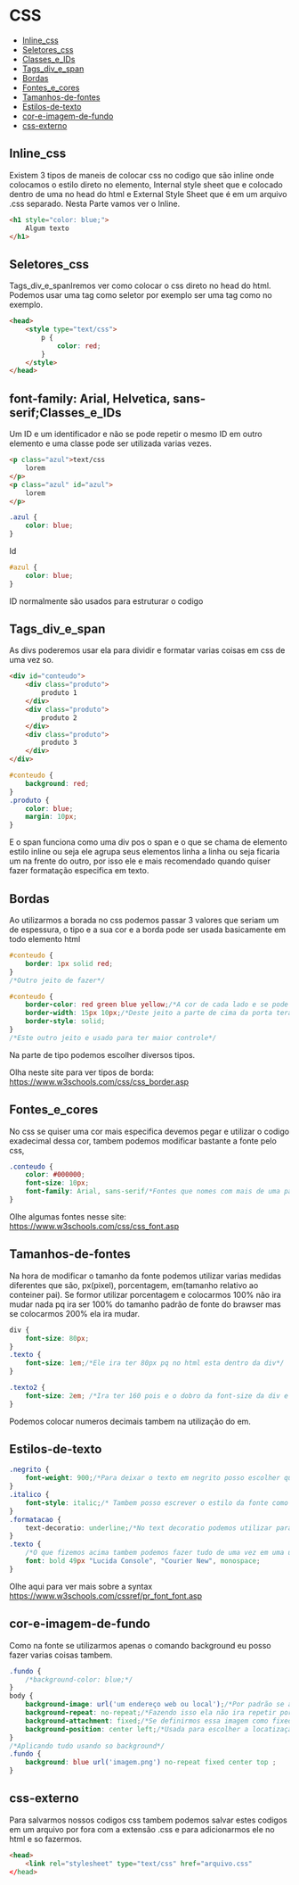 # CSS

* [Inline_css](#Inline_css)
* [Seletores_css](#Seletores_css)
* [Classes_e_IDs](#Classes_e_IDs)
* [Tags_div_e_span](#Tags_div_e_span)
* [Bordas](#Bordas)
* [Fontes_e_cores](#Fontes_e_cores)
* [Tamanhos-de-fontes](#Tamanhos-de-fontes)
* [Estilos-de-texto](#Estilos-de-texto)
* [cor-e-imagem-de-fundo](#cor-e-imagem-de-fundo)
* [css-externo](#css-externo)



## Inline_css

Existem 3 tipos de maneis de colocar css no codigo que são inline onde colocamos o estilo direto no elemento, Internal style sheet que e colocado dentro de uma no head do html e External Style Sheet que é em um arquivo .css separado. Nesta Parte vamos ver o Inline.

```html
<h1 style="color: blue;">
    Algum texto
</h1>
```

## Seletores_css

Tags_div_e_spanIremos ver como colocar o css direto no head do html. Podemos usar uma tag como seletor por exemplo ser uma tag como no exemplo.

```html
<head>
    <style type="text/css">
        p {
            color: red;
        }
    </style>
</head>
```

## font-family: Arial, Helvetica, sans-serif;Classes_e_IDs

Um ID e um identificador e não se pode repetir o mesmo ID em outro elemento e uma classe pode ser utilizada varias vezes.

```html
<p class="azul">text/css
    lorem
</p>
<p class="azul" id="azul">
    lorem
</p>
```

```css
.azul {
    color: blue;
}
```

Id

```css
#azul {
    color: blue;
}
```

ID normalmente são usados para estruturar o codigo

## Tags_div_e_span

As divs poderemos usar ela para dividir e formatar varias coisas em css de uma vez so.

```html
<div id="conteudo">
    <div class="produto">
        produto 1
    </div>
    <div class="produto">
        produto 2
    </div>
    <div class="produto">
        produto 3
    </div>
</div>
```

```css
#conteudo {
    background: red;
}
.produto {
    color: blue;
    margin: 10px;
}
```

E o span funciona como uma div pos o span e o que se chama de elemento estilo inline ou seja ele agrupa seus elementos linha a linha ou seja ficaria um na frente do outro, por isso ele e mais recomendado quando quiser fazer formatação especifica em texto.

## Bordas

Ao utilizarmos a borada no css podemos passar 3 valores que seriam um de espessura, o tipo e a sua cor e a borda pode ser usada basicamente em todo elemento html

```css
#conteudo {
    border: 1px solid red;
}
/*Outro jeito de fazer*/

#conteudo {
    border-color: red green blue yellow;/*A cor de cada lado e se pode fazer tipo isso com os outros*/
    border-width: 15px 10px;/*Deste jeito a parte de cima da porta tera 15px de espessura e os do lado terão 10px*/
    border-style: solid;
}
/*Este outro jeito e usado para ter maior controle*/
```

 Na parte de tipo podemos escolher diversos tipos.

Olha neste site para ver tipos de borda: https://www.w3schools.com/css/css_border.asp

## Fontes_e_cores

No css se quiser uma cor mais especifica devemos pegar e utilizar o codigo exadecimal dessa cor, tambem podemos modificar bastante a fonte pelo css,

```css
.conteudo {
    color: #000000;
    font-size: 10px;
    font-family: Arial, sans-serif/*Fontes que nomes com mais de uma palavra e necessario a utilização das aspas dupla e pode se escolher mais de uma fonte pq se o usuario não tiver uma fonte no pc ele pode utilizar a outra, é recomendado utilizar 2 ou 3 fonts em nosso site*/
}
```

Olhe algumas fontes nesse site: https://www.w3schools.com/css/css_font.asp

## Tamanhos-de-fontes

Na hora de modificar o tamanho da fonte podemos utilizar varias medidas diferentes que são, px(pixel), porcentagem, em(tamanho relativo ao conteiner pai). Se formor utilizar porcentagem e colocarmos 100% não ira mudar nada pq ira ser 100% do tamanho padrão de fonte do brawser mas se colocarmos 200% ela ira mudar.

```css
div {
    font-size: 80px;
}
.texto {
    font-size: 1em;/*Ele ira ter 80px pq no html esta dentro da div*/
}

.texto2 {
    font-size: 2em; /*Ira ter 160 pois e o dobro da font-size da div e ele esta dentro da div*/
}
```

Podemos colocar numeros decimais tambem na utilização do em.

## Estilos-de-texto

```css
.negrito {
    font-weight: 900;/*Para deixar o texto em negrito posso escolher quanto de negrito de 100 a 900 ou apenas colocar bold*/
}
.italico {
    font-style: italic;/* Tambem posso escrever o estilo da fonte como no caso do italico que é um estilo de fonte mais deitado para a direita*/
}
.formatacao {
    text-decoratio: underline;/*No text decoratio podemos utilizar para colocar underline, overline e line-through que é uma linha risca a palavra como se estivesse com erro*/
}
.texto {
    /*O que fizemos acima tambem podemos fazer tudo de uma vez em uma unica linha*/
    font: bold 49px "Lucida Console", "Courier New", monospace;
}
```

Olhe aqui para ver mais sobre a syntax https://www.w3schools.com/cssref/pr_font_font.asp

## cor-e-imagem-de-fundo

Como na fonte se utilizarmos apenas o comando background eu posso fazer varias coisas tambem.

```css
.fundo {
    /*background-color: blue;*/
}
body {
    background-image: url('um endereço web ou local');/*Por padrão se a imagem não tiver um tamanho suficiente ela ficara sendo repetida ate ocupar todo o background porem podemos controlar essa repetição*/
    background-repeat: no-repeat;/*Fazendo isso ela não ira repetir porem temos mais opçoes como repeat, repeat-x(repetir so o eixo x), repeat-y(Repetir so no eixo y)*/
    background-attachment: fixed;/*Se definirmos essa imagem como fixed a imagem que esta no background ira ficar fixa e não importa o quando rolamos para baixo ela não ira sair mas tambem temos a opção scroll que ela vai se movendo*/
    background-position: center left;/*Usada para escolher a locatização da imagem no backgroun e podemos utilizar 2 valores para o primeiro ser da horizontal e o segundo da vertival botton = down*/
}
/*Aplicando tudo usando so background*/
.fundo {
    background: blue url('imagem.png') no-repeat fixed center top ;
}
```

## css-externo

Para salvarmos nossos codigos css tambem podemos salvar estes codigos em um arquivo por fora com a extensão .css e para adicionarmos ele no html e so fazermos.

```html
<head>
    <link rel="stylesheet" type="text/css" href="arquivo.css"
</head>
```

